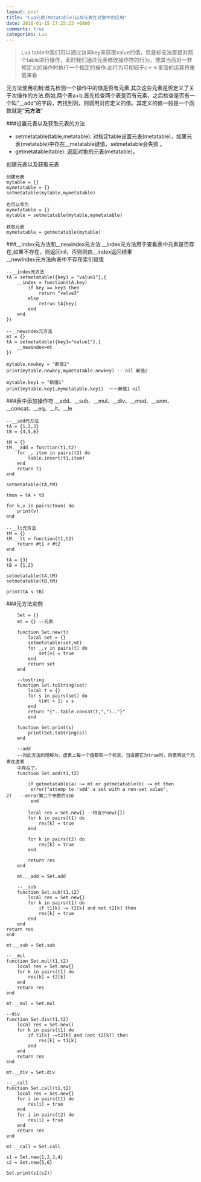 ```yaml
---
layout: post
title: "Lua元表(Metatable)以及元表在对象中的应用"
date: 2016-01-15 17:25:23 +0800
comments: true
categories: Lua
---
```


> Lua table中我们可以通过访问key来获取value的值，但是却无法直接对两个table进行操作，此时我们通过元表修改操作符的行为，使其当面对一非预定义的操作时执行一个指定的操作.此行为可相较于c＋＋里面的运算符重载来看

元方法使用机制:首先检测一个操作中的值是否有元素,其次这些元素是否定义了关于次操作的方法.例如,两个表a+b,首先检查两个表是否有元素，之后检查是否有一个叫"__add"的字段，若找到则，则调用对应定义的值。其定义的值一般是一个函数就是“<b>元方法</b>”

###设置元表以及获取元表的方法 

* setmetatable(table,metatable): 对指定table设置元表(metatable)，如果元表(metatable)中存在__metatable键值，setmetatable会失败 。
* getmetatable(table): 返回对象的元表(metatable)。

创建元表以及获取元表

	创建元表
	mytable = {}
	mymetatable = {}
	setmetatable(mytable,mymetatable)
	
	也可以写为
	mymetatable = {}
	mytable = setmetatable(mytable,mymetatable)

	获取元表 
	mymetatable = getmetatable(mytable)	
	

###\_\_index元方法和\_\_newindex元方法
\_\_index元方法用于查看表中元素是否存在,如果不存在，则返回nil，否则则由\_\_index返回结果  
\_\_newIndex元方法向表中不存在索引赋值

	--__index元方法
	tA = setmetatable({key1 = "value1"},{
		__index = function(tA,key)
			if key == key3 then
				return "value3"
			else
				retrun tA[key]
			end
		end
	})
	
	--__newindex元方法
	mt = {}
	tA = setmetatable({key1="value1"},{
		__newindex=mt
	})
	
	mytable.newkey = "新值2"
	print(mytable.newkey,mymetatable.newkey) -- nil 新值2

	mytable.key1 = "新值1"
	print(mytable.key1,mymetatable.key1)  －－新值1 nil
	
###表中添加操作符
\_\_add、\_\_sub、\_\_mul、\_\_div、\_\_mod、\_\_unm、\_\_concat、\_\_eq、\_\_lt、\_\_le

	--__add元方法
	tA = {1,2,3}
	tB = {4,5,6}
	
	tM = {}
	tM.__add = function(t1,t2)
		for _, item in pairs(t2) do
			table.insert(t1,item)
		end
		return t1
	end
	
	setmetatable(tA,tM)
	
	tmun = tA + tB 
	
	for k,v in pairs(tmun) do
		print(v)
	end
	
	--__lt元方法
	tM = {}
	tM.__lt = function(t1,t2)
		return #t1 < #t2
	end
	
	tA = {3}
	tB = {1,2}
	
	setmetatable(tA,tM)
	setmetatable(tB,tM)
	
	print(tA < tB)
	
###元方法实例

		Set = {}
		mt = {} --元表

		function Set.new(t)
			local set = {}
			setmetatable(set,mt)
			for _,v in pairs(t) do
				set[v] = true
			end
			return set
		end

		--tostring
		function Set.toString(set)
			local t = {}
			for s in pairs(set) do
				t[#t + 1] = s
			end
			return "{"..table.concat(t,",").."}"
			end

		function Set.print(s)
			print(Set.toString(s))
		end

		--add
		--对此方法的理解为，虚表上每一个值都有一个标志，当设置它为true时，则表明这个元素在虚表
		中存在了。
		function Set.add(t1,t2)

			if getmetatable(a) ~= mt or getmetatable(b) ~= mt then
       		 error("attemp to 'add' a set with a non-set value",        		 		2)   --error第二个参数的116
       		 end
    
			local res = Set.new{} --相当于new({})
			for k in pairs(t1) do
				res[k] = true
			end
	
			for k in pairs(t2) do
				res[k] = true
			end

			return res
		end

		mt.__add = Set.add

		--__sub
		function Set.sub(t1,t2)
			local res = Set.new{}
			for k in pairs(t1) do
				if t1[k] ~= t2[k] and not t2[k] then
				res[k] = true
			end	
		end
	return res
	end

	mt.__sub = Set.sub

	--__mul
	function Set.mul(t1,t2)
		local res = Set.new{}
		for k in pairs(t1) do
			res[k] = t2[k]
		end
		return res
	end

	mt.__mul = Set.mul

	--div
	function Set.div(t1,t2)
		local res = Set.new()
		for k in pairs(t1) do
			if t1[k] ~=t2[k] and (not t2[k]) then
				res[k] = t1[k]
			end
		end
		return res
	end

	mt.__div = Set.div

	--__call
	function Set.call(t1,t2)
		local res = Set.new{}
		for i in pairs(t1) do
			res[i] = true
		end
		for i in pairs(t2) do
			res[i] = true
		end
		return res
	end

	mt.__call = Set.call

	s1 = Set.new{1,2,3,4}
	s2 = Set.new{5,6}

	Set.print(s1(s2))


 




	

